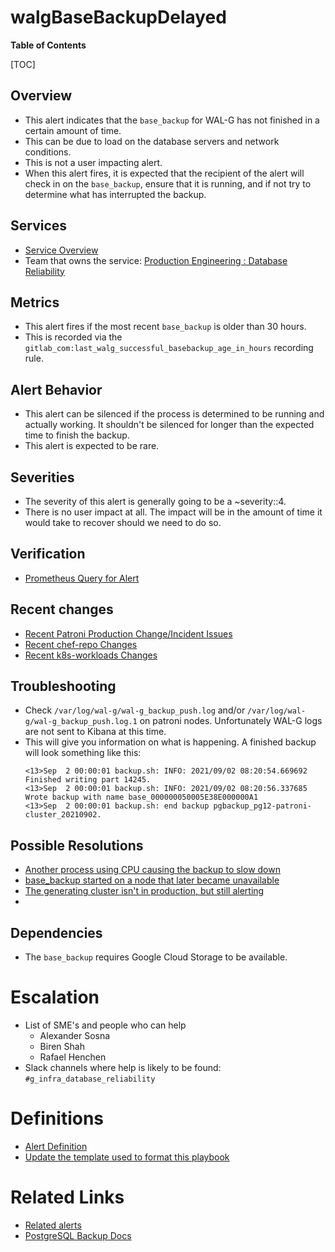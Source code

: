 # walgBaseBackupDelayed

**Table of Contents**

[TOC]

## Overview

- This alert indicates that the `base_backup` for WAL-G has not finished in a certain amount of time.
- This can be due to load on the database servers and network conditions.
- This is not a user impacting alert.
- When this alert fires, it is expected that the recipient of the alert will check in on the `base_backup`, ensure that it is running, and if not try to determine what has interrupted the backup.

## Services

- [Service Overview](../README.md)
- Team that owns the service: [Production Engineering : Database Reliability](https://handbook.gitlab.com/handbook/engineering/infrastructure/core-platform/data_stores/database-reliability/)

## Metrics

- This alert fires if the most recent `base_backup` is older than 30 hours.
- This is recorded via the `gitlab_com:last_walg_successful_basebackup_age_in_hours` recording rule.

## Alert Behavior

- This alert can be silenced if the process is determined to be running and actually working. It shouldn't be silenced for longer than the expected time to finish the backup.
- This alert is expected to be rare.

## Severities

- The severity of this alert is generally going to be a ~severity::4.
- There is no user impact at all. The impact will be in the amount of time it would take to recover should we need to do so.

## Verification

- [Prometheus Query for Alert](https://dashboards.gitlab.net/explore?schemaVersion=1&panes=%7B%229yb%22:%7B%22datasource%22:%22e58c2f51-20f8-4f4b-ad48-2968782ca7d6%22,%22queries%22:%5B%7B%22refId%22:%22A%22,%22expr%22:%22gitlab_com:last_walg_successful_basebackup_age_in_hours%20%3E%3D%2030%22,%22range%22:true,%22instant%22:true,%22datasource%22:%7B%22type%22:%22prometheus%22,%22uid%22:%22e58c2f51-20f8-4f4b-ad48-2968782ca7d6%22%7D,%22editorMode%22:%22code%22,%22legendFormat%22:%22__auto%22%7D%5D,%22range%22:%7B%22from%22:%22now-1h%22,%22to%22:%22now%22%7D%7D%7D&orgId=1)

## Recent changes

- [Recent Patroni Production Change/Incident Issues](https://gitlab.com/gitlab-com/gl-infra/production/-/issues/?sort=created_date&state=all&label_name%5B%5D=Service%3A%3APatroni&first_page_size=20)
- [Recent chef-repo Changes](https://gitlab.com/gitlab-com/gl-infra/chef-repo/-/merge_requests?scope=all&state=merged)
- [Recent k8s-workloads Changes](https://gitlab.com/gitlab-com/gl-infra/k8s-workloads/gitlab-com/-/merge_requests?scope=all&state=merged)

## Troubleshooting

- Check `/var/log/wal-g/wal-g_backup_push.log` and/or `/var/log/wal-g/wal-g_backup_push.log.1` on patroni nodes. Unfortunately WAL-G logs are not sent to Kibana at this time.
- This will give you information on what is happening. A finished backup will look something like this:
    ```
    <13>Sep  2 00:00:01 backup.sh: INFO: 2021/09/02 08:20:54.669692 Finished writing part 14245.
    <13>Sep  2 00:00:01 backup.sh: INFO: 2021/09/02 08:20:56.337685 Wrote backup with name base_000000050005E38E000000A1
    <13>Sep  2 00:00:01 backup.sh: end backup pgbackup_pg12-patroni-cluster_20210902.
    ```

## Possible Resolutions

- [Another process using CPU causing the backup to slow down](https://gitlab.com/gitlab-com/gl-infra/production/-/issues/16403)
- [base_backup started on a node that later became unavailable](https://gitlab.com/gitlab-com/gl-infra/production/-/issues/17710)
- [The generating cluster isn't in production, but still alerting](https://gitlab.com/gitlab-com/gl-infra/production/-/issues/15918)
- 

## Dependencies

- The `base_backup` requires Google Cloud Storage to be available.

# Escalation

- List of SME's and people who can help
  - Alexander Sosna
  - Biren Shah
  - Rafael Henchen
- Slack channels where help is likely to be found: `#g_infra_database_reliability`


# Definitions

- [Alert Definition](https://gitlab.com/gitlab-com/runbooks/-/blob/master/rules/gitlab-walg-backups.yml#L42-53)
- [Update the template used to format this playbook](https://gitlab.com/gitlab-com/runbooks/-/edit/master/docs/template-alert-playbook.md?ref_type=heads)

# Related Links

- [Related alerts](./)
- [PostgreSQL Backup Docs](../postgresql-backups-wale-walg.md)
